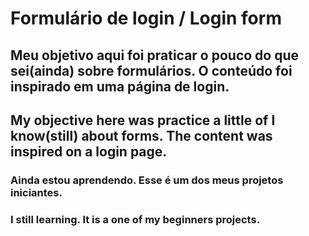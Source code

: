 # Formulário de login / Login form

## Meu objetivo aqui foi praticar o pouco do que sei(ainda) sobre formulários. O conteúdo foi inspirado em uma página de login.

## My objective here was practice a little of I know(still) about forms. The content was inspired on a login page.

### Ainda estou aprendendo. Esse é um dos meus projetos iniciantes.

### I still learning. It is a one of my beginners projects.
